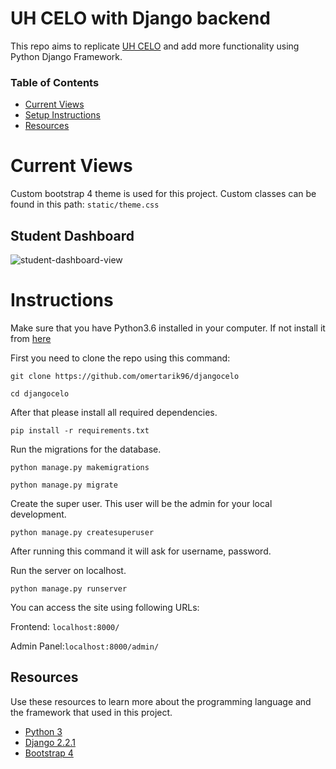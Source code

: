 # UH CELO with Django backend

This repo aims to replicate [UH CELO](https://dev.azure.com/celocsuh/CELO) and add more functionality using Python Django Framework.

### Table of Contents
* [Current Views](#current-views)
* [Setup Instructions](#instructions)
* [Resources](#resources)


# Current Views <a name="current-views"></a>

Custom bootstrap 4 theme is used for this project. Custom classes can be found in this path: ``static/theme.css`` 

## Student Dashboard

![student-dashboard-view](https://i.imgur.com/14Lmdrb.png)

# Instructions <a name="instructions"></a>

Make sure that you have Python3.6 installed in your computer. If not install it from [here](https://www.python.org/)

First you need to clone the repo using this command:

``git clone https://github.com/omertarik96/djangocelo``

``cd djangocelo``


After that please install all required dependencies.

``pip install -r requirements.txt`` 

Run the migrations for the database.

``python manage.py makemigrations``

``python manage.py migrate``

Create the super user. This user will be the admin for your local development.

``python manage.py createsuperuser ``

After running this command it will ask for username, password.

Run the server on localhost.

``python manage.py runserver``

You can access the site using following URLs:

Frontend: ``localhost:8000/``

Admin Panel:``localhost:8000/admin/`` 

## Resources <a name="resources"></a>
Use these resources to learn more about the programming language and the framework that used in this project.
- [Python 3](https://docs.python.org/3/)
- [Django 2.2.1](https://docs.djangoproject.com/en/2.2/)
- [Bootstrap 4](https://getbootstrap.com/docs/4.3/getting-started/introduction/)